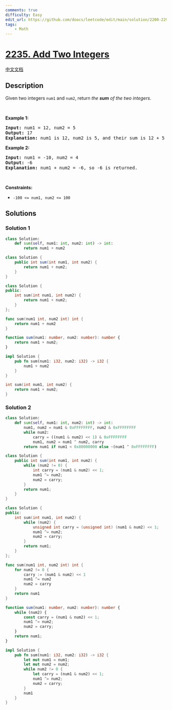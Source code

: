 ```yaml
---
comments: true
difficulty: Easy
edit_url: https://github.com/doocs/leetcode/edit/main/solution/2200-2299/2235.Add%20Two%20Integers/README_EN.md
tags:
    - Math
---
```


<!-- problem:start -->

# [2235. Add Two Integers](https://leetcode.com/problems/add-two-integers)

[中文文档](/solution/2200-2299/2235.Add%20Two%20Integers/README.md)

## Description

Given two integers <code>num1</code> and <code>num2</code>, return <em>the <strong>sum</strong> of the two integers</em>.

<p>&nbsp;</p>
<p><strong class="example">Example 1:</strong></p>

<pre>
<strong>Input:</strong> num1 = 12, num2 = 5
<strong>Output:</strong> 17
<strong>Explanation:</strong> num1 is 12, num2 is 5, and their sum is 12 + 5 = 17, so 17 is returned.
</pre>

<p><strong class="example">Example 2:</strong></p>

<pre>
<strong>Input:</strong> num1 = -10, num2 = 4
<strong>Output:</strong> -6
<strong>Explanation:</strong> num1 + num2 = -6, so -6 is returned.
</pre>

<p>&nbsp;</p>
<p><strong>Constraints:</strong></p>

<ul>
	<li><code>-100 &lt;= num1, num2 &lt;= 100</code></li>
</ul>

## Solutions

<!-- solution:start -->

### Solution 1

<!-- tabs:start -->

```python
class Solution:
    def sum(self, num1: int, num2: int) -> int:
        return num1 + num2
```

```java
class Solution {
    public int sum(int num1, int num2) {
        return num1 + num2;
    }
}
```

```cpp
class Solution {
public:
    int sum(int num1, int num2) {
        return num1 + num2;
    }
};
```

```go
func sum(num1 int, num2 int) int {
	return num1 + num2
}
```

```ts
function sum(num1: number, num2: number): number {
    return num1 + num2;
}
```

```rust
impl Solution {
    pub fn sum(num1: i32, num2: i32) -> i32 {
        num1 + num2
    }
}
```

```c
int sum(int num1, int num2) {
    return num1 + num2;
}
```

<!-- tabs:end -->

<!-- solution:end -->

<!-- solution:start -->

### Solution 2

<!-- tabs:start -->

```python
class Solution:
    def sum(self, num1: int, num2: int) -> int:
        num1, num2 = num1 & 0xFFFFFFFF, num2 & 0xFFFFFFFF
        while num2:
            carry = ((num1 & num2) << 1) & 0xFFFFFFFF
            num1, num2 = num1 ^ num2, carry
        return num1 if num1 < 0x80000000 else ~(num1 ^ 0xFFFFFFFF)
```

```java
class Solution {
    public int sum(int num1, int num2) {
        while (num2 != 0) {
            int carry = (num1 & num2) << 1;
            num1 ^= num2;
            num2 = carry;
        }
        return num1;
    }
}
```

```cpp
class Solution {
public:
    int sum(int num1, int num2) {
        while (num2) {
            unsigned int carry = (unsigned int) (num1 & num2) << 1;
            num1 ^= num2;
            num2 = carry;
        }
        return num1;
    }
};
```

```go
func sum(num1 int, num2 int) int {
	for num2 != 0 {
		carry := (num1 & num2) << 1
		num1 ^= num2
		num2 = carry
	}
	return num1
}
```

```ts
function sum(num1: number, num2: number): number {
    while (num2) {
        const carry = (num1 & num2) << 1;
        num1 ^= num2;
        num2 = carry;
    }
    return num1;
}
```

```rust
impl Solution {
    pub fn sum(num1: i32, num2: i32) -> i32 {
        let mut num1 = num1;
        let mut num2 = num2;
        while num2 != 0 {
            let carry = (num1 & num2) << 1;
            num1 ^= num2;
            num2 = carry;
        }
        num1
    }
}
```

<!-- tabs:end -->

<!-- solution:end -->

<!-- problem:end -->
